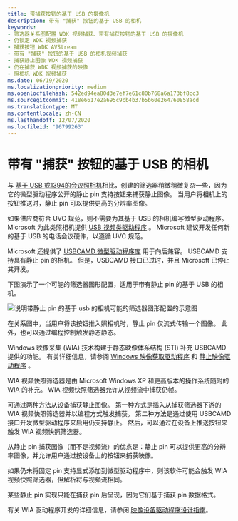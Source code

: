 ```yaml
---
title: 带捕获按钮的基于 USB 的摄像机
description: 带有 "捕获" 按钮的基于 USB 的相机
keywords:
- 筛选器关系图配置 WDK 视频捕获、带有捕获按钮的基于 USB 的摄像机
- 仍锁定 WDK 视频捕获
- 捕获按钮 WDK AVStream
- 带有 "捕获" 按钮的基于 USB 的相机视频捕获
- 捕获静止图像 WDK 视频捕获
- 仍在捕获 WDK 视频捕获的映像
- 照相机 WDK 视频捕获
ms.date: 06/19/2020
ms.localizationpriority: medium
ms.openlocfilehash: 542ed94ea80d3e7ef7e61c80b768a6a173bf8cc3
ms.sourcegitcommit: 418e6617e2a695c9cb4b37b5b60e264760858acd
ms.translationtype: MT
ms.contentlocale: zh-CN
ms.lasthandoff: 12/07/2020
ms.locfileid: "96799263"
---
```

# <a name="usb-based-camera-with-a-capture-button"></a>带有 "捕获" 按钮的基于 USB 的相机

与 [基于 USB 或1394的会议照相机](usb-or-1394-based-conferencing-camera.md)相比，创建的筛选器稍微稍微复杂一些，因为它的微型驱动程序公开的静止 pin 支持按钮来捕获静止图像。 当用户将相机上的按钮推送时，静止 pin 可以提供更高的分辨率图像。

如果供应商符合 UVC 规范，则不需要为其基于 USB 的相机编写微型驱动程序。 Microsoft 为此类照相机提供 [USB 视频类驱动程序](usb-video-class-driver.md) 。 Microsoft 建议开发任何新的基于 USB 的电话会议硬件，以遵循 UVC 规范。

Microsoft 还提供了 [USBCAMD 微型驱动程序库](usbcamd-minidriver-library.md) 用于向后兼容。 USBCAMD 支持具有静止 pin 的相机。 但是，USBCAMD 接口已过时，并且 Microsoft 已停止其开发。

下图演示了一个可能的筛选器图形配置，适用于带有静止 pin 的基于 USB 的相机。

![说明带静止 pin 的基于 usb 的相机可能的筛选器图形配置的示意图](images/usb-camera-still.gif)

在关系图中，当用户将该按钮推入照相机时，静止 pin 仅流式传输一个图像。 此外，也可以通过编程控制触发静态静态。

Windows 映像采集 (WIA) 技术构建于静态映像体系结构 (STI) 补充 USBCAMD 提供的功能。 有关详细信息，请参阅 [Windows 映像获取驱动程序](../image/windows-image-acquisition-drivers.md) 和 [静止映像驱动程序](../image/still-image-drivers.md) 。

WIA 视频快照筛选器是由 Microsoft Windows XP 和更高版本的操作系统随附的 WIA 的补充。 WIA 视频快照筛选器允许从视频流中捕获仍帧。

可通过两种方法从设备捕获静止图像。 第一种方式是插入从捕获筛选器下游的 WIA 视频快照筛选器并以编程方式触发捕获。 第二种方法是通过使用 USBCAMD 接口开发微型驱动程序来启用仍支持静止。 然后，可以通过在设备上推送按钮来触发 WIA 视频快照筛选器。

从静止 pin 捕获图像（而不是视频流）的优点是：静止 pin 可以提供更高的分辨率图像，并允许用户通过按设备上的按钮来捕获映像。

如果仍未将固定 pin 支持显式添加到微型驱动程序中，则该软件可能会触发 WIA 视频快照筛选器，但解析将与视频流相同。

某些静止 pin 实现只能在捕获 pin 后呈现，因为它们基于捕获 pin 数据格式。

有关 WIA 驱动程序开发的详细信息，请参阅 [映像设备驱动程序设计指南](../image/index.md)。
